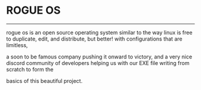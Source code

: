 ROGUE OS
===

___

rogue os is an open source operating system similar to the way linux is free to duplicate, edit, and distribute, but better! with configurations that are limitless,

a soon to be famous company pushing it onward to victory, and a very nice discord community of developers helping us with our EXE file writing from scratch to form the 

basics of this beautiful project. 